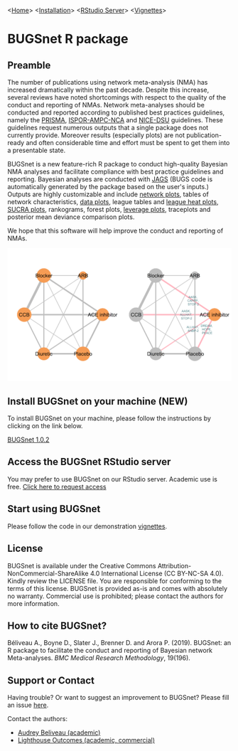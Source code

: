 <[Home](index.md)>  <[Installation](instructions.md)> <[RStudio Server](https://spintechit.com/bugsnet-demo-request/)> <[Vignettes](vignettes)>

# BUGSnet R package

## Preamble

The number of publications using network meta-analysis (NMA) has increased dramatically within the past decade. Despite this increase, several reviews have noted shortcomings with respect to the quality of the conduct and reporting of NMAs. Network meta-analyses should be conducted and reported according to published best practices guidelines, namely the [PRISMA](https://www.ncbi.nlm.nih.gov/pubmed/26030634), [ISPOR-AMPC-NCA](https://www.ncbi.nlm.nih.gov/pubmed/24636374) and [NICE-DSU](http://nicedsu.org.uk/wp-content/uploads/2016/03/TSD7-reviewer-checklist.final_.08.05.12.pdf) guidelines. These guidelines request numerous outputs that a single package does not currently provide. Moreover results (especially plots) are not publication-ready and often considerable time and effort must be spent to get them into a presentable state. 

BUGSnet is a new feature-rich R package to conduct high-quality Bayesian NMA analyses and facilitate compliance with best practice guidelines and reporting. Bayesian analyses are conducted with [JAGS](http://mcmc-jags.sourceforge.net/) (BUGS code is automatically generated by the package based on the user's inputs.) Outputs are highly customizable and include [network plots](images/network.png), tables of network characteristics, [data plots](images/covariate.png), league tables and [league heat plots](images/league.png), [SUCRA plots](images/SUCRA.png), rankograms, forest plots, [leverage plots](images/fit.png), traceplots and posterior mean deviance comparison plots.

We hope that this software will help improve the conduct and reporting of NMAs.

![network](images/network.png)

## **Install BUGSnet on your machine (NEW)**

To install BUGSnet on your machine, please follow the instructions by clicking on the link below.

[BUGSnet 1.0.2](instructions)

## **Access the BUGSnet RStudio server**

You may prefer to use BUGSnet on our RStudio server. Academic use is free. [Click here to request access](https://spintechit.com/bugsnet-demo-request/)

## Start using BUGSnet

Please follow the code in our demonstration [vignettes](vignettes).

## License

BUGSnet is available under the Creative Commons Attribution-NonCommercial-ShareAlike 4.0 International License (CC
BY-NC-SA 4.0). Kindly review the LICENSE file. You are responsible for conforming to the terms of this license. BUGSnet is provided as-is and comes with absolutely no warranty. Commercial use is prohibited; please contact the authors for more information.

## How to cite BUGSnet?

Béliveau A., Boyne D., Slater J., Brenner D. and Arora P. (2019). BUGSnet: an R package to facilitate the conduct and reporting of
Bayesian network Meta-analyses. *BMC Medical Research Methodology*, 19(196).

## Support or Contact

Having trouble? Or want to suggest an improvement to BUGSnet? Please fill an issue [here](https://github.com/bugsnetsoftware/BUGSnet).

Contact the authors: 
- [Audrey Beliveau (academic)](https://uwaterloo.ca/statistics-and-actuarial-science/about/people/a2belive)
- [Lighthouse Outcomes (academic, commercial)](http://www.lighthouseoutcomes.com/bugsnet/)
